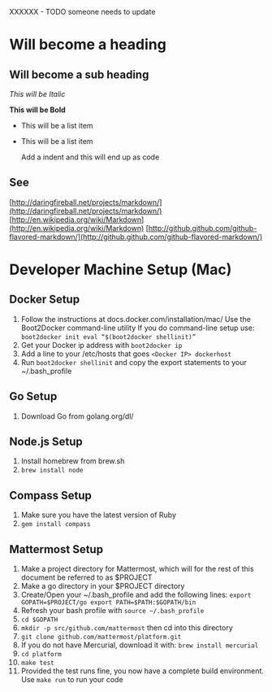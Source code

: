 
XXXXXX - TODO someone needs to update

Will become a heading
==============

Will become a sub heading
--------------

*This will be Italic*

**This will be Bold**

- This will be a list item
- This will be a list item

    Add a indent and this will end up as code


See
---
[http://daringfireball.net/projects/markdown/](http://daringfireball.net/projects/markdown/)
[http://en.wikipedia.org/wiki/Markdown](http://en.wikipedia.org/wiki/Markdown)
[http://github.github.com/github-flavored-markdown/](http://github.github.com/github-flavored-markdown/)


Developer Machine Setup (Mac)
=============================

Docker Setup 
------------
1. Follow the instructions at docs.docker.com/installation/mac/ Use the Boot2Docker command-line utility 
If you do command-line setup use: `boot2docker init eval “$(boot2docker shellinit)”`
2. Get your Docker ip address with `boot2docker ip`
3. Add a line to your /etc/hosts that goes `<Docker IP> dockerhost` 
4. Run `boot2docker shellinit` and copy the export statements to your ~/.bash_profile 

Go Setup 
--------
1. Download Go from golang.org/dl/ 

Node.js Setup 
-------------
1. Install homebrew from brew.sh 
2. `brew install node`

Compass Setup 
-------------
1. Make sure you have the latest version of Ruby 
2. `gem install compass`

Mattermost Setup 
----------------
1. Make a project directory for Mattermost, which will for the rest of this document be referred to as $PROJECT 
2. Make a go directory in your $PROJECT directory 
3. Create/Open your ~/.bash_profile and add the following lines: `export GOPATH=$PROJECT/go export PATH=$PATH:$GOPATH/bin`
4. Refresh your bash profile with `source ~/.bash_profile`
5. `cd $GOPATH`
6. `mkdir -p src/github.com/mattermost` then cd into this directory 
7. `git clone github.com/mattermost/platform.git` 
8. If you do not have Mercurial, download it with: `brew install mercurial`
9. `cd platform` 
10. `make test` 
11. Provided the test runs fine, you now have a complete build environment. Use `make run` to run your code

